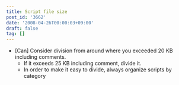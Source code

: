 ```yaml
---
title: Script file size
post_id: '3662'
date: '2008-04-26T00:00:03+09:00'
draft: false
tag: []
---
```


*   \[Can\] Consider division from around where you exceeded 20 KB including comments.
    *   If it exceeds 25 KB including comment, divide it.
    *   In order to make it easy to divide, always organize scripts by category